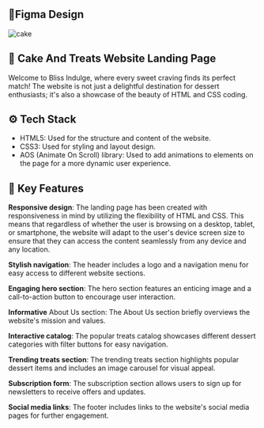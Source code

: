 🚀Figma Design
-----------------------------------------------------------------------------------------------------------------------------------------------------------------------------

![cake](https://github.com/Thati05/treats-landing-page-amination/assets/151874357/ddd1ab1d-9cbf-4a7b-bb82-efe96b3f5dbe)


🍥 Cake And Treats Website Landing Page
------------------------------------------------------------------------------------------------------------------------------------------------------------------------------
Welcome to Bliss Indulge, where every sweet craving finds its perfect match! The website is not just a delightful destination for dessert enthusiasts; it's also a showcase of the beauty of HTML and CSS coding.

⚙️ Tech Stack
------------------------------------------------------------------------------------------------------------------------------------------------------------------------------
- HTML5: Used for the structure and content of the website.
- CSS3: Used for styling and layout design.
- AOS (Animate On Scroll) library: Used to add animations to elements on the page for a more dynamic user experience.

🔋 Key Features
------------------------------------------------------------------------------------------------------------------------------------------------------------------------------
**Responsive design**: The landing page has been created with responsiveness in mind by utilizing the flexibility of HTML and CSS. This means that regardless of whether the user is browsing on a desktop, tablet, or smartphone, the website will adapt to the user's device screen size to ensure that they can access the content seamlessly from any device and any location.

**Stylish navigation**: The header includes a logo and a navigation menu for easy access to different website sections.

**Engaging hero section**: The hero section features an enticing image and a call-to-action button to encourage user interaction.

**Informative** About Us section: The About Us section briefly overviews the website's mission and values.

**Interactive catalog**: The popular treats catalog showcases different dessert categories with filter buttons for easy navigation.

**Trending treats section**: The trending treats section highlights popular dessert items and includes an image carousel for visual appeal.

**Subscription form**: The subscription section allows users to sign up for newsletters to receive offers and updates.

**Social media links**: The footer includes links to the website's social media pages for further engagement.



